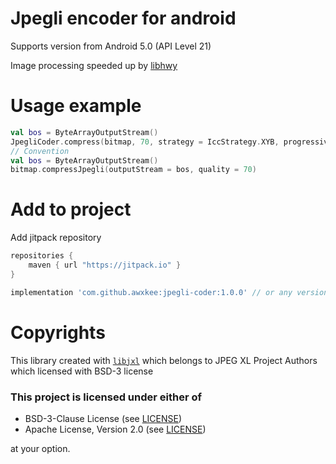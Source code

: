 # Jpegli encoder for android

Supports version from Android 5.0 (API Level 21)

Image processing speeded up by [libhwy](https://github.com/google/highway)

# Usage example

```kotlin
val bos = ByteArrayOutputStream()
JpegliCoder.compress(bitmap, 70, strategy = IccStrategy.XYB, progressive = true, outputStream = bos)
// Convention
val bos = ByteArrayOutputStream()
bitmap.compressJpegli(outputStream = bos, quality = 70)
```

# Add to project

Add jitpack repository

```groovy
repositories {
    maven { url "https://jitpack.io" }
}
```

```groovy
implementation 'com.github.awxkee:jpegli-coder:1.0.0' // or any version above picker from release tags
```

# Copyrights

This library created with [`libjxl`](https://github.com/libjxl/libjxl/tree/main) which belongs to
JPEG XL Project
Authors which licensed with BSD-3 license

### This project is licensed under either of

- BSD-3-Clause License (see [LICENSE](LICENSE.md))
- Apache License, Version 2.0 (see [LICENSE](LICENSE-APACHE.md))

at your option.